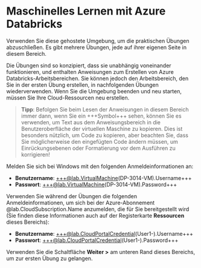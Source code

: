 # Maschinelles Lernen mit Azure Databricks

Verwenden Sie diese gehostete Umgebung, um die praktischen Übungen abzuschließen. Es gibt mehrere Übungen, jede auf ihrer eigenen Seite in diesem Bereich.

Die Übungen sind so konzipiert, dass sie unabhängig voneinander funktionieren, und enthalten Anweisungen zum Erstellen von Azure Databricks-Arbeitsbereichen. Sie können jedoch den Arbeitsbereich, den Sie in der ersten Übung erstellen, in nachfolgenden Übungen wiederverwenden. Wenn Sie die Umgebung beenden und neu starten, müssen Sie Ihre Cloud-Ressourcen neu erstellen.

> **Tipp**: Befolgen Sie beim Lesen der Anweisungen in diesem Bereich immer dann, wenn Sie ein +++Symbol+++ sehen, können Sie es verwenden, um Text aus dem Anweisungsbereich in die Benutzeroberfläche der virtuellen Maschine zu kopieren. Dies ist besonders nützlich, um Code zu kopieren, aber beachten Sie, dass Sie möglicherweise den eingefügten Code ändern müssen, um Einrückungsebenen oder Formatierung vor dem Ausführen zu korrigieren!

Melden Sie sich bei Windows mit den folgenden Anmeldeinformationen an:

- **Benutzername**: +++@lab.VirtualMachine(DP-3014-VM).Username+++
- **Passwort**: +++@lab.VirtualMachine(DP-3014-VM).Password+++

Verwenden Sie während der Übungen die folgenden Anmeldeinformationen, um sich bei der Azure-Abonnement @lab.CloudSubscription.Name anzumelden, die für Sie bereitgestellt wird (Sie finden diese Informationen auch auf der Registerkarte **Ressourcen** dieses Bereichs):

- **Benutzername**: +++@lab.CloudPortalCredential(User1-).Username+++
- **Passwort**: +++@lab.CloudPortalCredential(User1-).Password+++

Verwenden Sie die Schaltfläche **Weiter >** am unteren Rand dieses Bereichs, um zur ersten Übung zu gelangen.
